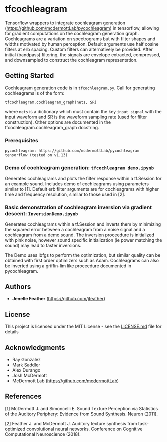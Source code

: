 # tfcochleagram 

Tensorflow wrappers to integrate cochleagram generation (https://github.com/mcdermottLab/pycochleagram) in tensorflow, allowing for gradient computations on the cochleagram generation graph. Cochleagrams are a variation on spectrograms but with filter shapes and widths motivated by human perception. Default arguments use half cosine filters at erb spacing. Custom filters can alternatively be provided. After initial (bandpass) filtering, the signals are envelope extracted, compressed, and downsampled to construct the cochleagram representation. 

## Getting Started

Cochleagram generation code is in `tfcochleagram.py`. Call for generating cochleagrams is of the form: 
    
```
tfcochleagram.cochleagram_graph(nets, SR)
```

where `nets` is a dictionary which must contain the key `input_signal` with the input waveform and SR is the waveform sampling rate (used for filter construction). Other options are documented in the tfcochleagram.cochleagram_graph docstring. 


### Prerequisites
```
pycochleagram: https://github.com/mcdermottLab/pycochleagram
tensorflow (tested on v1.13)
```

### Demo of cochleagram generation: `tfcochleagram demo.ipynb`
Generates cochleagrams and plots the filter response within a tf.Session for an example sound. Includes demo of cochleagrams using parameters similar to [1]. Default erb filter arguments are for cochleagrams with higher time and frequency resolution, similar to those used in [2].

### Basic demonstration of cochleagram inversion via gradient descent: `InversionDemo.ipynb` 
Generates cochleagrams within a tf.Session and inverts them by minimizing the squared error between a cochleagram from a noise signal and a cochleagram from a demo sound. The inversion proceedure is initialized with pink noise, however sound specific initialization (ie power matching the sound) may lead to faster inversions. 

The Demo uses lbfgs to perform the optimization, but similar quality can be obtained with first order optimizers such as Adam. Cochleagrams can also be inverted using a griffin-lim like proceedure documented in pycochleagram. 

## Authors
* **Jenelle Feather** (https://github.com/jfeather)

## License
This project is licensed under the MIT License - see the [LICENSE.md](LICENSE.md) file for details

## Acknowledgments
* Ray Gonzalez
* Mark Saddler
* Alex Durango
* Josh McDermott
* McDermott Lab (https://github.com/mcdermottLab)

## References
[1] McDermott J. and Simoncelli E. Sound Texture Perception via Statistics of the Auditory Periphery: Evidence from Sound Synthesis. Neuron (2011). 

[2] Feather J. and McDermott J. Auditory texture synthesis from task-optimized convolutional neural networks. Conference on Cognitive Computational Neuroscience (2018). 
